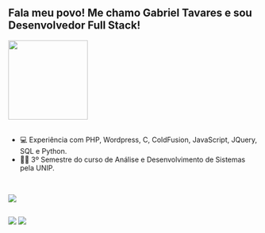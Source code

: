 ## Fala meu povo! Me chamo Gabriel Tavares e sou Desenvolvedor Full Stack!

<div align="left" >
  <img height="160em" src="https://github-readme-stats.vercel.app/api?username=tavareesdev&show_icons=true&theme=github_dark&include_all_commits=true&count_private=true&cache_seconds=1800"/>
</div>
<br>

- 💻 Experiência com PHP, Wordpress, C, ColdFusion, JavaScript, JQuery, SQL e Python.
- 🧑‍💻 3º Semestre do curso de Análise e Desenvolvimento de Sistemas pela UNIP.

<br>
<p align="left">
  <a href="https://skillicons.dev">
    <img src="https://skillicons.dev/icons?i=html,css,js,jquery,php,python,sql" />
  </a>
</p>
  
  ##
 
<div> 
  <a href="https://www.linkedin.com/in/gabriel-tavares-176256232/" target="_blank"><img src="https://img.shields.io/badge/-LinkedIn-%230077B5?style=for-the-badge&logo=linkedin&logoColor=white" target="_blank"></a> 
  <a href = "mailto:gtavares.corp@gmail.com"><img src="https://img.shields.io/badge/-Gmail-%23333?style=for-the-badge&logo=gmail&logoColor=white" target="_blank"></a>
</div>
